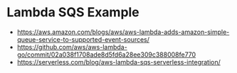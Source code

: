 # Lambda SQS Example

- https://aws.amazon.com/blogs/aws/aws-lambda-adds-amazon-simple-queue-service-to-supported-event-sources/
- https://github.com/aws/aws-lambda-go/commit/02a038f1708ade8d5fd6a28ee309c388008fe770
- https://serverless.com/blog/aws-lambda-sqs-serverless-integration/
